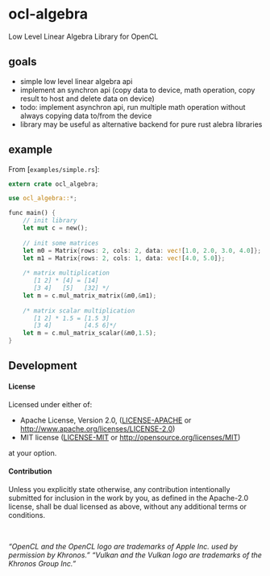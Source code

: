 # ocl-algebra
Low Level Linear Algebra Library for OpenCL

## goals
 * simple low level linear algebra api
 * implement an synchron api (copy data to device, math operation, copy result to host and delete data on device)
 * todo: implement asynchron api, run multiple math operation without always copying data to/from the device
 * library may be useful as alternative backend for pure rust alebra libraries

## example
From [`examples/simple.rs`]:
```rust
extern crate ocl_algebra;

use ocl_algebra::*;

func main() {
    // init library
    let mut c = new();
    
    // init some matrices
    let m0 = Matrix{rows: 2, cols: 2, data: vec![1.0, 2.0, 3.0, 4.0]};
    let m1 = Matrix{rows: 2, cols: 1, data: vec![4.0, 5.0]};
    
    /* matrix multiplication
       [1 2] * [4] = [14]
       [3 4]   [5]   [32] */
    let m = c.mul_matrix_matrix(&m0,&m1);
    
    /* matrix scalar multiplication 
       [1 2] * 1.5 = [1.5 3]
       [3 4]         [4.5 6]*/
    let m = c.mul_matrix_scalar(&m0,1.5);
}
```

## Development

#### License

Licensed under either of:

 * Apache License, Version 2.0, ([LICENSE-APACHE](LICENSE-APACHE) or http://www.apache.org/licenses/LICENSE-2.0)
 * MIT license ([LICENSE-MIT](LICENSE-MIT) or http://opensource.org/licenses/MIT)

at your option.

#### Contribution

Unless you explicitly state otherwise, any contribution intentionally submitted
for inclusion in the work by you, as defined in the Apache-2.0 license, shall be dual licensed as above, without any
additional terms or conditions.

<br/>

*“OpenCL and the OpenCL logo are trademarks of Apple Inc. used by permission
by Khronos.”* *“Vulkan and the Vulkan logo are trademarks of the Khronos Group Inc.”*
